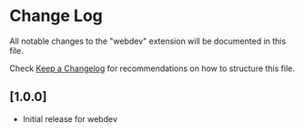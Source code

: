 # Change Log

All notable changes to the "webdev" extension will be documented in this file.

Check [Keep a Changelog](http://keepachangelog.com/) for recommendations on how to structure this file.

## [1.0.0]

- Initial release for webdev